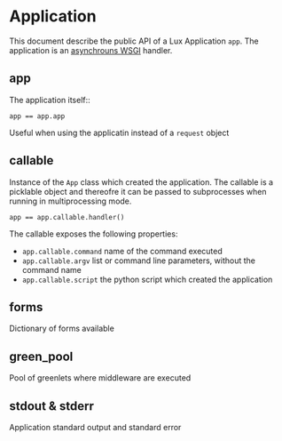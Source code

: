 # Application

This document describe the public API of a Lux Application ``app``.
The application is an [asynchrouns WSGI][] handler.

## app

The application itself::
```
app == app.app
```
Useful when using the applicatin instead of a ``request`` object

## callable

Instance of the ``App`` class which created the application. The callable
is a picklable object and thereofre it can be passed to subprocesses when
running in multiprocessing mode.
```
app == app.callable.handler()
```

The callable exposes the following properties:

* ``app.callable.command`` name of the command executed
* ``app.callable.argv`` list or command line parameters, without the command name 
* ``app.callable.script`` the python script which created the application


## forms

Dictionary of forms available

## green_pool

Pool of greenlets where middleware are executed

## stdout & stderr

Application standard output and standard error

[asynchrouns WSGI]: http://quantmind.github.io/pulsar/apps/wsgi/async.html
